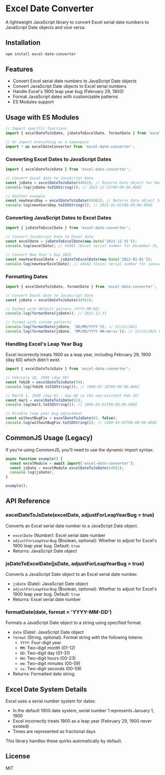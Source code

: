 # Excel Date Converter

A lightweight JavaScript library to convert Excel serial date numbers to JavaScript Date objects and vice versa.

## Installation

```bash
npm install excel-date-converter
```

## Features

- Convert Excel serial date numbers to JavaScript Date objects
- Convert JavaScript Date objects to Excel serial numbers
- Handle Excel's 1900 leap year bug (February 29, 1900)
- Format JavaScript dates with customizable patterns
- ES Modules support

## Usage with ES Modules

```javascript
// Import specific functions
import { excelDateToJsDate, jsDateToExcelDate, formatDate } from 'excel-date-converter';

// Or import everything as a namespace
import * as excelDateConverter from 'excel-date-converter';
```

### Converting Excel Dates to JavaScript Dates

```javascript
import { excelDateToJsDate } from 'excel-date-converter';

// Convert Excel date to JavaScript Date
const jsDate = excelDateToJsDate(44561); // Returns Date object for December 31, 2021
console.log(jsDate.toISOString()); // 2021-12-31T00:00:00.000Z

// Another example
const newYearsDay = excelDateToJsDate(44562); // Returns Date object for January 1, 2022
console.log(newYearsDay.toISOString()); // 2022-01-01T00:00:00.000Z
```

### Converting JavaScript Dates to Excel Dates

```javascript
import { jsDateToExcelDate } from 'excel-date-converter';

// Convert JavaScript Date to Excel date
const excelDate = jsDateToExcelDate(new Date('2021-12-31'));
console.log(excelDate); // 44561 (Excel serial number for December 31, 2021)

// Convert New Year's Day 2022
const newYearExcelDate = jsDateToExcelDate(new Date('2022-01-01'));
console.log(newYearExcelDate); // 44562 (Excel serial number for January 1, 2022)
```

### Formatting Dates

```javascript
import { excelDateToJsDate, formatDate } from 'excel-date-converter';

// Convert Excel date to JavaScript Date
const jsDate = excelDateToJsDate(44561);

// Format with default pattern (YYYY-MM-DD)
console.log(formatDate(jsDate)); // 2021-12-31

// Format with custom patterns
console.log(formatDate(jsDate, 'DD/MM/YYYY')); // 31/12/2021
console.log(formatDate(jsDate, 'MM/DD/YYYY HH:mm:ss')); // 12/31/2021 00:00:00
```

### Handling Excel's Leap Year Bug

Excel incorrectly treats 1900 as a leap year, including February 29, 1900 (day 60) which didn't exist.

```javascript
import { excelDateToJsDate } from 'excel-date-converter';

// February 28, 1900 (day 59)
const feb28 = excelDateToJsDate(59);
console.log(feb28.toISOString()); // 1900-02-28T00:00:00.000Z

// March 1, 1900 (day 61 - day 60 is the non-existent Feb 29)
const mar1 = excelDateToJsDate(61);
console.log(mar1.toISOString()); // 1900-03-01T00:00:00.000Z

// Disable leap year bug adjustment
const withoutBugFix = excelDateToJsDate(61, false);
console.log(withoutBugFix.toISOString()); // 1900-03-02T00:00:00.000Z
```

## CommonJS Usage (Legacy)

If you're using CommonJS, you'll need to use the dynamic import syntax:

```javascript
async function example() {
  const excelModule = await import('excel-date-converter');
  const jsDate = excelModule.excelDateToJsDate(44561);
  console.log(jsDate);
}

example();
```

## API Reference

### excelDateToJsDate(excelDate, adjustForLeapYearBug = true)

Converts an Excel serial date number to a JavaScript Date object.

- `excelDate` (Number): Excel serial date number
- `adjustForLeapYearBug` (Boolean, optional): Whether to adjust for Excel's 1900 leap year bug. Default: `true`
- Returns: JavaScript Date object

### jsDateToExcelDate(jsDate, adjustForLeapYearBug = true)

Converts a JavaScript Date object to an Excel serial date number.

- `jsDate` (Date): JavaScript Date object
- `adjustForLeapYearBug` (Boolean, optional): Whether to adjust for Excel's 1900 leap year bug. Default: `true`
- Returns: Excel serial date number

### formatDate(date, format = 'YYYY-MM-DD')

Formats a JavaScript Date object to a string using specified format.

- `date` (Date): JavaScript Date object
- `format` (String, optional): Format string with the following tokens:
  - `YYYY`: Four-digit year
  - `MM`: Two-digit month (01-12)
  - `DD`: Two-digit day (01-31)
  - `HH`: Two-digit hours (00-23)
  - `mm`: Two-digit minutes (00-59)
  - `ss`: Two-digit seconds (00-59)
- Returns: Formatted date string

## Excel Date System Details

Excel uses a serial number system for dates:
- In the default 1900 date system, serial number 1 represents January 1, 1900
- Excel incorrectly treats 1900 as a leap year (February 29, 1900 never existed)
- Times are represented as fractional days

This library handles these quirks automatically by default.

## License

MIT